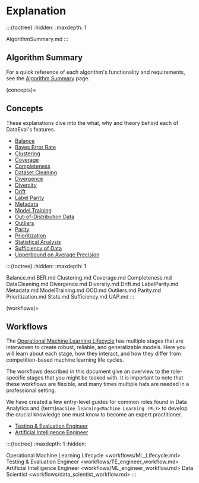 # Explanation

:::{toctree}
:hidden:
:maxdepth: 1

AlgorithmSummary.md
:::

## Algorithm Summary

For a quick reference of each algorithm's functionality and requirements, see
the [Algorithm Summary](AlgorithmSummary.md) page.

(concepts)=

## Concepts

These explanations dive into the what, why and theory behind each of DataEval's
features.

- [Balance](Balance.md)
- [Bayes Error Rate](BER.md)
- [Clustering](Clustering.md)
- [Coverage](Coverage.md)
- [Completeness](Completeness.md)
- [Dataset Cleaning](DataCleaning.md)
- [Divergence](Divergence.md)
- [Diversity](Diversity.md)
- [Drift](Drift.md)
- [Label Parity](LabelParity.md)
- [Metadata](Metadata.md)
- [Model Training](ModelTraining.md)
- [Out-of-Distribution Data](OOD.md)
- [Outliers](Outliers.md)
- [Parity](Parity.md)
- [Prioritization](Prioritization.md)
- [Statistical Analysis](Stats.md)
- [Sufficiency of Data](Sufficiency.md)
- [Upperbound on Average Precision](UAP.md)

:::{toctree}
:hidden:
:maxdepth: 1

Balance.md
BER.md
Clustering.md
Coverage.md
Completeness.md
DataCleaning.md
Divergence.md
Diversity.md
Drift.md
LabelParity.md
Metadata.md
ModelTraining.md
OOD.md
Outliers.md
Parity.md
Prioritization.md
Stats.md
Sufficiency.md
UAP.md
:::

(workflows)=

## Workflows

The [Operational Machine Learning Lifecycle](workflows/ML_Lifecycle.md) has
multiple stages that are interwoven to create robust, reliable, and
generalizable models. Here you will learn about each stage, how they
interact, and how they differ from competition-based machine learning life
cycles.

The workflows described in this document give an overview to the
role-specific stages that you might be tasked with. It is important to note
that these workflows are flexible, and many times multiple hats are needed in
a professional setting.

We have created a few entry-level guides for common roles found in Data
Analytics and {term}`machine learning<Machine Learning (ML)>` to develop the
crucial knowledge one must know to become an expert practitioner.

- [Testing & Evaluation Engineer](workflows/TE_engineer_workflow.md)
- [Artificial Intelligence Engineer](workflows/ML_engineer_workflow.md)

:::{toctree}
:maxdepth: 1
:hidden:

Operational Machine Learning Lifecycle <workflows/ML_Lifecycle.md>
Testing & Evaluation Engineer <workflows/TE_engineer_workflow.md>
Artificial Intelligence Engineer <workflows/ML_engineer_workflow.md>
Data Scientist <workflows/data_scientist_workflow.md>
:::
